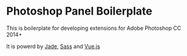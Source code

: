 # Photoshop Panel Boilerplate
This is boilerplate for developing extensions for Adobe Photoshop CC 2014+

It is powerd by [Jade](jade-lang.com), [Sass](http://sass-lang.com/) and [Vue.js](vuejs.org)
